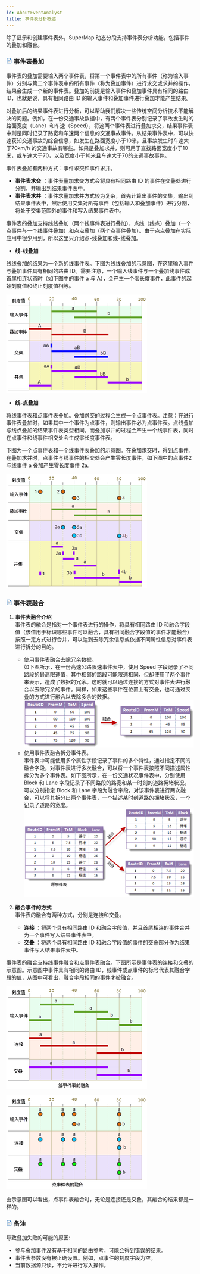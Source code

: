 ```yaml
---
id: AboutEventAnalyst
title: 事件表分析概述
---
```

除了显示和创建事件表外，SuperMap 动态分段支持事件表分析功能，包括事件的叠加和融合。

### ![](../img/read.gif) 事件表叠加

事件表的叠加需要输入两个事件表，将第一个事件表中的所有事件（称为输入事件）分别与第二个事件表中的所有事件（称为叠加事件）进行求交或求并的操作，结果会生成一个新的事件表。叠加的前提是输入事件和叠加事件具有相同的路由 ID，也就是说，具有相同路由 ID 的输入事件和叠加事件进行叠加才能产生结果。

对叠加后的结果事件表进行分析，可以帮助我们解决一些传统空间分析技术不能解决的问题。例如，在一份交通事故数据中，有两个事件表分别记录了事故发生时的路面宽度（Lane）和车速（Speed），将这两个事件表进行叠加求交，结果事件表中则是同时记录了路宽和车速两个信息的交通事故事件。从结果事件表中，可以快速获知交通事故的综合信息，如发生在路面宽度小于10米，且事故发生时车速大于70km/h 的交通事故有哪些。如果是叠加求并，则可用于查找路面宽度小于10米，或车速大于70，以及宽度小于10米且车速大于70的交通事故事件。

事件表叠加有两种方式：事件求交和事件求并。

* **事件表求交** ：事件表叠加求交方式会将具有相同路由 ID 的事件在交叠处进行分割，并输出到结果事件表中。
* **事件表求并** ：事件求叠加求并方式较为复杂，首先计算出事件的交集，输出到结果事件表中，然后使用交集对所有事件（包括输入和叠加事件）进行分割，将处于交集范围外的事件和写入结果事件表中。

事件表的叠加支持线线叠加（两个线事件表进行叠加），点线（线点）叠加（一个点事件与一个线事件叠加）和点点叠加（两个点事件叠加）。由于点点叠加在实际应用中很少用到，所以这里只介绍点-线叠加和线-线叠加。

* **线-线叠加**

线线叠加的结果为一个新的线事件表。下图为线线叠加的示意图，在这里输入事件与叠加事件具有相同的路由
ID。需要注意，一个输入线事件与一个叠加线事件成首尾相连状态时（如下图中的事件 a 与 A），会产生一个零长度事件，此事件的起始刻度值和终止刻度值相等。

![](img/LLOverlay.png)  

* **线-点叠加**

将线事件表和点事件表叠加。叠加求交的过程会生成一个点事件表。注意：在进行事件表叠加时，如果其中一个事件为点事件，则输出事件必为点事件表。点线叠加与线点叠加的结果事件表类型相同。而叠加求并的过程会产生一个线事件表，同时在点事件和线事件相交处会生成零长度事件表。

下图为一个点事件表和一个线事件表叠加的示意图。在叠加求交时，得到点事件。在叠加求并时，点事件与线事件的相交处会产生零长度事件，如下图中的点事件2与线事件 a
叠加产生零长度事件 2a。

![](img/PLOverlay.png)  

### ![](../img/read.gif) 事件表融合

1. **事件表融合介绍**<br/>事件表的融合是指对一个事件表进行的操作，将具有相同路由 ID
和融合字段值（该值用于标识哪些事件可以融合，具有相同融合字段值的事件才能融合）按照一定方式进行合并，可以达到去除冗余信息或依据不同属性信息对事件表进行拆分的目的。
   * 使用事件表融合去除冗余数据。 <br/>如下图所示，在一份高速公路限速事件表中，使用 Speed
字段记录了不同路段的最高限速值，其中相邻的路段可能限速相同，但却使用了两个事件来表示，造成了数据的冗余。这时就可以通过连接的方式对事件表进行融合以去除冗余的事件。同样，如果这些事件在位置上有交叠，也可通过交叠的方式进行融合以去除多余的数据。<br/>![](img/DissolveEvents.png)  
   * 使用事件表融合拆分事件表。 <br/>事件表中可能使用多个属性字段记录了事件的多个特性，通过指定不同的融合字段，对事件表进行多次融合，可以将一个事件表按照不同描述属性拆分为多个事件表。如下图所示，在一份交通状况事件表中，分别使用 Block 和 Lane 字段记录了不同路段的路宽和某一时刻的道路拥堵状况。可以分别指定 Block 和 Lane 字段为融合字段，对该事件表进行两次融合，可以将其拆分出两个事件表，一个描述某时刻道路的拥堵状况，一个记录了道路的宽度。 <br/>![](img/DissolveEvents2.png)  
  
2. **融合事件的方式**<br/> 事件表的融合有两种方式，分别是连接和交叠。  

   * **连接** ：将两个具有相同路由 ID 和融合字段值，并且首尾相连的事件合并为一个事件写入结果事件表中。
   * **交叠** ：将两个具有相同路由 ID 和融合字段值的事件的交叠部分作为结果事件写入结果事件表中。

事件表的融合支持线事件融合和点事件表融合。下图所示是事件表的连接和交叠的示意图。示意图中事件具有相同的路由 ID，线事件或点事件的标号代表其融合字段的值，从图中可看出，融合字段相同的事件才被融合。

![](img/DissolveEvents3.png)  

![](img/DissolveEvents4.png)  

  
由示意图可以看出，点事件表融合时，无论是连接还是交叠，其融合的结果都是一样的。

### ![](../img/read.gif) 备注

导致叠加失败的可能的原因:

  * 参与叠加事件没有基于相同的路由参考，可能会得到错误的结果。
  * 事件表参数没有被正确设置。例如，点事件的刻度字段为空。
  * 当前数据源只读，不允许进行写入操作。
